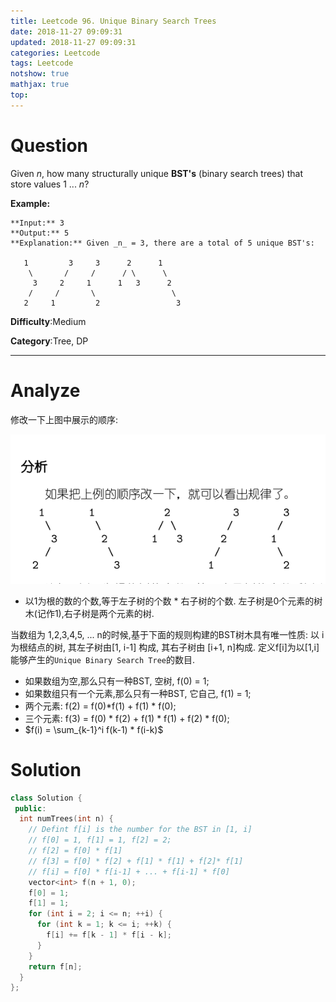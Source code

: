 ```yaml
---
title: Leetcode 96. Unique Binary Search Trees
date: 2018-11-27 09:09:31
updated: 2018-11-27 09:09:31
categories: Leetcode
tags: Leetcode
notshow: true
mathjax: true
top:
---
```


# Question
Given  _n_, how many structurally unique  **BST's**  (binary search trees) that store values 1 ... _n_?

**Example:**

```
**Input:** 3
**Output:** 5
**Explanation:** Given _n_ = 3, there are a total of 5 unique BST's:

   1         3     3      2      1
    \       /     /      / \      \
     3     2     1      1   3      2
    /     /       \                 \
   2     1         2                 3
```

**Difficulty**:Medium

**Category**:Tree, DP

<!-- more -->

------------

# Analyze

修改一下上图中展示的顺序:

![](/images/in-post/2018-11-27-Leetcode-96-Unique-Binary-Search-Trees/2019-01-25-11-16-57.png)

- 以1为根的数的个数,等于左子树的个数 * 右子树的个数. 左子树是0个元素的树木(记作1),右子树是两个元素的树.

当数组为 1,2,3,4,5, ... n的时候,基于下面的规则构建的BST树木具有唯一性质: 以 i 为根结点的树, 其左子树由[1, i-1] 构成, 其右子树由 [i+1, n]构成. 定义f[i]为以[1,i]能够产生的`Unique Binary Search Tree`的数目. 
- 如果数组为空,那么只有一种BST, 空树, f(0) = 1;
- 如果数组只有一个元素,那么只有一种BST, 它自己, f(1) = 1;
- 两个元素: f(2) = f(0)*f(1) + f(1) * f(0);
- 三个元素: f(3) = f(0) * f(2) + f(1) * f(1) + f(2) * f(0);
- $f(i) = \sum_{k-1}^i f(k-1) * f(i-k)$

# Solution

```cpp
class Solution {
 public:
  int numTrees(int n) {
    // Defint f[i] is the number for the BST in [1, i]
    // f[0] = 1, f[1] = 1, f[2] = 2;
    // f[2] = f[0] * f[1]
    // f[3] = f[0] * f[2] + f[1] * f[1] + f[2]* f[1]
    // f[i] = f[0] * f[i-1] + ... + f[i-1] * f[0]
    vector<int> f(n + 1, 0);
    f[0] = 1;
    f[1] = 1;
    for (int i = 2; i <= n; ++i) {
      for (int k = 1; k <= i; ++k) {
        f[i] += f[k - 1] * f[i - k];
      }
    }
    return f[n];
  }
};
```